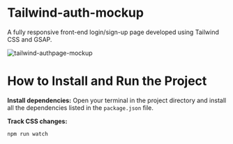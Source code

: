 # Tailwind-auth-mockup
A fully responsive front-end login/sign-up page developed using Tailwind CSS and GSAP.

![tailwind-authpage-mockup](https://github.com/user-attachments/assets/fd688e8f-677f-488a-bac0-54e671609277)

# How to Install and Run the Project
**Install dependencies:** Open your terminal in the project directory and install all the dependencies listed in the `package.json` file.

**Track CSS changes:**
```bash
npm run watch
